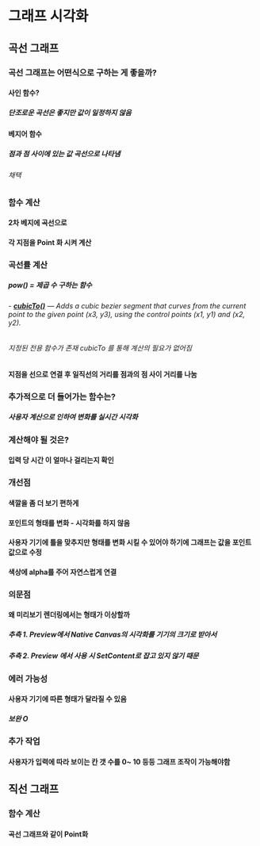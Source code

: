 # 그래프 시각화 
## 곡선 그래프 

### 곡선 그래프는 어떤식으로 구하는 게 좋을까?

#### 사인 함수? 
##### 단조로운 곡선은 좋지만 값이 일정하지 않음 


#### 베지어 함수 
##### 점과 점 사이에 있는 값 곡선으로 나타냄 

###### 채택 


### 함수 계산


#### 2차 베지에 곡선으로 
#### 각 지점을 Point 화 시켜 계산 
### 곡선률 계산 

##### pow() = 제곱 수 구하는 함수 

###### - [**cubicTo()**](https://developer.android.com/reference/kotlin/androidx/compose/ui/graphics/Path?authuser=1#cubicTo(kotlin.Float,kotlin.Float,kotlin.Float,kotlin.Float,kotlin.Float,kotlin.Float)) — Adds a cubic bezier segment that curves from the current point to the given point (x3, y3), using the control points (x1, y1) and (x2, y2).
###### 지정된 전용 함수가 존재 cubicTo 를 통해 계산의 필요가 없어짐 

#### 지점을 선으로 연결 후 일직선의 거리를 점과의 점 사이 거리를 나눔 

### 추가적으로 더 들어가는 함수는?
##### 사용자 계산으로 인하여 변화를 실시간 시각화 


### 계산해야 될 것은?

#### 입력 당 시간 이 얼마나 걸리는지 확인 

### 개선점  



#### 색깔을 좀 더 보기 편하게 
#### 포인트의 형태를 변화 - 시각화를 하지 않음

####  사용자 기기에 틀을 맞추지만 형태를 변화 시킬 수 있어야 하기에 그래프는 값을 포인트 값으로 수정
#### 색상에 alpha를 주어 자연스럽게 연결  

### 의문점 
#### 왜 미리보기 렌더링에서는  형태가 이상할까

##### 추측 1. Preview에서 Native Canvas의 시각화를 기기의 크기로 받아서  

##### 추측 2. Preview 에서 사용 시 SetContent로 잡고 있지 않기 때문 

### 에러 가능성
#### 사용자 기기에 따른 형태가 달라질 수 있음
##### 보완 O 

### 추가 작업 

#### 사용자가 입력에 따라 보이는 칸 갯 수를 0~ 10 등등 그래프 조작이 가능해야함 

## 직선 그래프 
### 함수 계산 
#### 곡선 그래프와 같이 Point화 
































